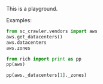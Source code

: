 This is a playground.

Examples:

```py
from sc_crawler.vendors import aws
aws.get_datacenters()
aws.datacenters
aws.zones

from rich import print as pp
pp(aws)

pp(aws._datacenters[1]._zones)
```
